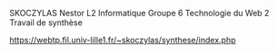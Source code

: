 SKOCZYLAS Nestor
L2 Informatique Groupe 6
Technologie du Web 2
Travail de synthèse


https://webtp.fil.univ-lille1.fr/~skoczylas/synthese/index.php